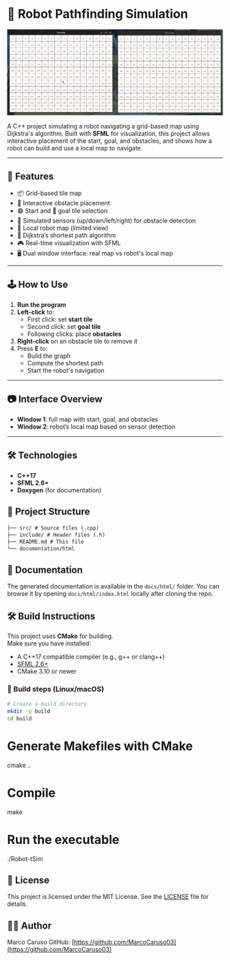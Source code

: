 # 🤖 Robot Pathfinding Simulation

![Robot Simulation](Simulation.gif)

A C++ project simulating a robot navigating a grid-based map using Dijkstra's algorithm. Built with **SFML** for visualization, this project allows interactive placement of the start, goal, and obstacles, and shows how a robot can build and use a local map to navigate.

---

## 🧠 Features

- 📦 Grid-based tile map
- 🚧 Interactive obstacle placement
- 🟢 Start and 🏁 goal tile selection
- 📡 Simulated sensors (up/down/left/right) for obstacle detection
- 📍 Local robot map (limited view)
- 🧭 Dijkstra’s shortest path algorithm
- 🎮 Real-time visualization with SFML
- 🖥️ Dual window interface: real map vs robot's local map

---

## 🕹️ How to Use

1. **Run the program**  
2. **Left-click** to:
   - First click: set **start tile**
   - Second click: set **goal tile**
   - Following clicks: place **obstacles**
3. **Right-click** on an obstacle tile to remove it
4. Press **E** to:
   - Build the graph
   - Compute the shortest path
   - Start the robot's navigation

---

## 📷 Interface Overview

- **Window 1**: full map with start, goal, and obstacles
- **Window 2**: robot’s local map based on sensor detection

---

## 🛠️ Technologies

- **C++17**
- **SFML 2.6+**
- **Doxygen** (for documentation)


## 📂 Project Structure
```plaintext
├── src/ # Source files (.cpp)
├── include/ # Header files (.h)
├── README.md # This file
└── documentation/html
```


## 📑 Documentation

The generated documentation is available in the `docs/html/` folder. 
You can browse it by opening `docs/html/index.html` locally after cloning the repo.

## 🛠️ Build Instructions

This project uses **CMake** for building.  
Make sure you have installed:

- A C++17 compatible compiler (e.g., g++ or clang++)
- [SFML 2.6+](https://www.sfml-dev.org/)
- CMake 3.10 or newer

### 🔧 Build steps (Linux/macOS)

```bash
# Create a build directory
mkdir -p build
cd build
```

# Generate Makefiles with CMake
cmake ..

# Compile
make

# Run the executable 
./Robot-tSim


## 📝 License

This project is licensed under the MIT License. See the [LICENSE](LICENSE) file for details.

## 👨‍💻 Author
Marco Caruso 
GitHub: [https://github.com/MarcoCaruso03](https://github.com/MarcoCaruso03)
